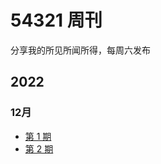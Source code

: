 # 54321 周刊
分享我的所见所闻所得，每周六发布

## 2022
### 12月
- [第 1 期](https://github.com/versun/54321-Weekly/blob/main/docs/1.md)
- [第 2 期](https://github.com/versun/54321-Weekly/blob/main/docs/2.md)
